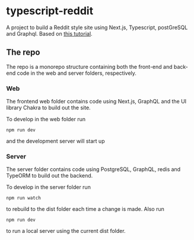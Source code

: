 # typescript-reddit

A project to build a Reddit style site using Next.js, Typescript, postGreSQL and Graphql. Based on [this tutorial](https://youtu.be/I6ypD7qv3Z8).

## The repo

The repo is a monorepo structure containing both the front-end and back-end code in the web and server folders, respectively.

### Web

The frontend web folder contains code using Next.js, GraphQL and the UI library Chakra to build out the site.

To develop in the web folder run

`npm run dev`

and the development server will start up

### Server

The server folder contains code using PostgreSQL, GraphQL, redis and TypeORM to build out the backend.

To develop in the server folder run

`npm run watch`

to rebuild to the dist folder each time a change is made. Also run

`npm run dev`

to run a local server using the current dist folder.
